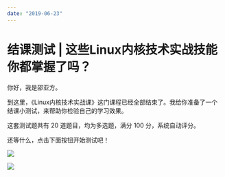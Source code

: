 ```yaml
---
date: "2019-06-23"
---  
```

      
# 结课测试 | 这些Linux内核技术实战技能你都掌握了吗？
你好，我是邵亚方。

到这里，《Linux内核技术实战课》这门课程已经全部结束了。我给你准备了一个结课小测试，来帮助你检验自己的学习效果。

这套测试题共有 20 道题目，均为多选题，满分 100 分，系统自动评分。

还等什么，点击下面按钮开始测试吧！

[![](/images/linux内核技术实战课/08.结课测试/resourceimage28a428d1be62669b4f3cc01c36466bf811a4.png)](http://time.geekbang.org/quiz/intro?act_id=217&exam_id=672)

[![](/images/linux内核技术实战课/08.结课测试/resourceimage385238d6dbba408db9d4a3fe34857de5d652.jpg)](https://jinshuju.net/f/mwe1E9)

<!-- [[[read_end]]] -->